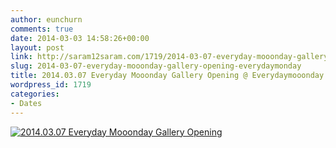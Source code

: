 ```yaml
---
author: eunchurn
comments: true
date: 2014-03-03 14:58:26+00:00
layout: post
link: http://saram12saram.com/1719/2014-03-07-everyday-mooonday-gallery-opening-everydaymonday/
slug: 2014-03-07-everyday-mooonday-gallery-opening-everydaymonday
title: 2014.03.07 Everyday Mooonday Gallery Opening @ Everydaymooonday
wordpress_id: 1719
categories:
- Dates
---
```


[![2014.03.07 Everyday Mooonday Gallery Opening](http://saram12saram.com/wp-content/uploads/2014/03/1779109_293094430841365_845543568_n.jpg)](https://www.facebook.com/events/135378249965825/)
